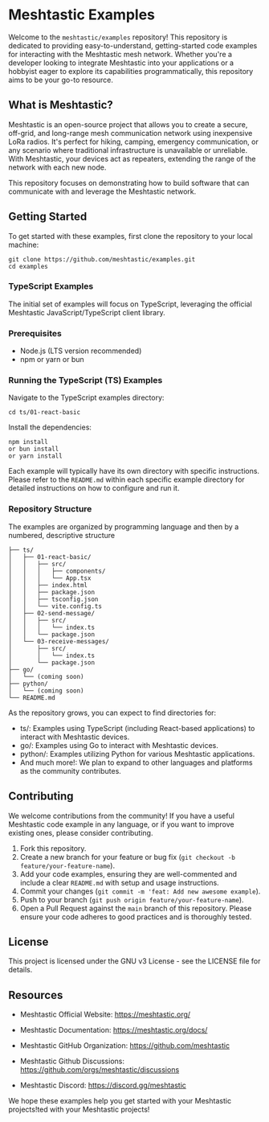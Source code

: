 # Meshtastic Examples
Welcome to the `meshtastic/examples` repository! This repository is dedicated to providing easy-to-understand, getting-started code examples for interacting with the Meshtastic mesh network. Whether you're a developer looking to integrate Meshtastic into your applications or a hobbyist eager to explore its capabilities programmatically, this repository aims to be your go-to resource.

## What is Meshtastic?
Meshtastic is an open-source project that allows you to create a secure, off-grid, and long-range mesh communication network using inexpensive LoRa radios. It's perfect for hiking, camping, emergency communication, or any scenario where traditional infrastructure is unavailable or unreliable. With Meshtastic, your devices act as repeaters, extending the range of the network with each new node.

This repository focuses on demonstrating how to build software that can communicate with and leverage the Meshtastic network.

## Getting Started
To get started with these examples, first clone the repository to your local machine:
```
git clone https://github.com/meshtastic/examples.git
cd examples
```
### TypeScript Examples
The initial set of examples will focus on TypeScript, leveraging the official Meshtastic JavaScript/TypeScript client library.

### Prerequisites
- Node.js (LTS version recommended)
- npm or yarn or bun 

### Running the TypeScript (TS) Examples
Navigate to the TypeScript examples directory:
```
cd ts/01-react-basic
```

Install the dependencies:
```
npm install
or bun install
or yarn install
```

Each example will typically have its own directory with specific instructions. Please refer to the `README.md` within each specific example directory for detailed instructions on how to configure and run it.

### Repository Structure
The examples are organized by programming language and then by a numbered, descriptive structure
```
├── ts/
│   ├── 01-react-basic/
│   │   ├── src/
│   │   │   ├── components/
│   │   │   └── App.tsx
│   │   ├── index.html
│   │   ├── package.json
│   │   ├── tsconfig.json 
│   │   └── vite.config.ts
│   ├── 02-send-message/
│   │   ├── src/
│   │   │   └── index.ts
│   │   └── package.json
│   └── 03-receive-messages/
│       ├── src/
│       │   └── index.ts
│       └── package.json
├── go/
│   └── (coming soon)
├── python/
│   └── (coming soon)
└── README.md

```
As the repository grows, you can expect to find directories for:
- ts/: Examples using TypeScript (including React-based applications) to interact with Meshtastic devices.
- go/: Examples using Go to interact with Meshtastic devices.
- python/: Examples utilizing Python for various Meshtastic applications.
- And much more!: We plan to expand to other languages and platforms as the community contributes.

## Contributing 
We welcome contributions from the community! If you have a useful Meshtastic code example in any language, or if you want to improve existing ones, please consider contributing.
1. Fork this repository.
2. Create a new branch for your feature or bug fix (`git checkout -b feature/your-feature-name`).
3. Add your code examples, ensuring they are well-commented and include a clear `README.md` with setup and usage instructions.
4. Commit your changes (`git commit -m 'feat: Add new awesome example`).
5. Push to your branch (`git push origin feature/your-feature-name`).
6. Open a Pull Request against the `main` branch of this repository.
Please ensure your code adheres to good practices and is thoroughly tested.

## License
This project is licensed under the GNU v3 License - see the LICENSE file for details.

## Resources
- Meshtastic Official Website: https://meshtastic.org/

- Meshtastic Documentation: https://meshtastic.org/docs/

- Meshtastic GitHub Organization: https://github.com/meshtastic

- Meshtastic Github Discussions: https://github.com/orgs/meshtastic/discussions

- Meshtastic Discord: https://discord.gg/meshtastic

We hope these examples help you get started with your Meshtastic projects!ted with your Meshtastic projects!